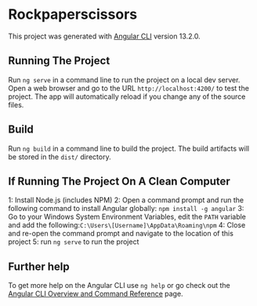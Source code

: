 # Rockpaperscissors

This project was generated with [Angular CLI](https://github.com/angular/angular-cli) version 13.2.0. 

## Running The Project

Run `ng serve` in a command line to run the project on a local dev server. Open a web browser and go to the URL `http://localhost:4200/` to test the project. The app will automatically reload if you change any of the source files.

## Build

Run `ng build` in a command line to build the project. The build artifacts will be stored in the `dist/` directory.

## If Running The Project On A Clean Computer
1: Install Node.js (includes NPM)
2: Open a command prompt and run the following command to install Angular globally: `npm install -g angular`
3: Go to your Windows System Environment Variables, edit the `PATH` variable and add the following:`C:\Users\[Username]\AppData\Roaming\npm`
4: Close and re-open the command prompt and navigate to the location of this project
5: run `ng serve` to run the project

## Further help

To get more help on the Angular CLI use `ng help` or go check out the [Angular CLI Overview and Command Reference](https://angular.io/cli) page.

